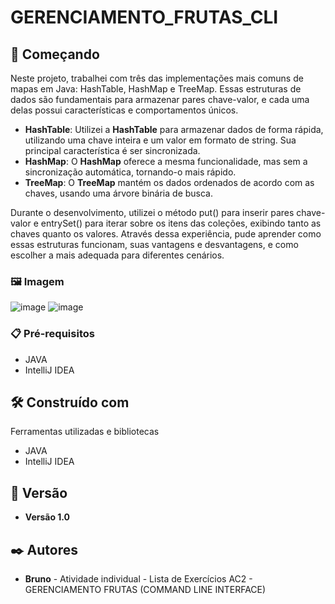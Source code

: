 # GERENCIAMENTO_FRUTAS_CLI

## 🚀 Começando

Neste projeto, trabalhei com três das implementações mais comuns de mapas em Java: HashTable, HashMap e TreeMap. Essas estruturas de dados são fundamentais para armazenar pares chave-valor, e cada uma delas possui características e comportamentos únicos.

- **HashTable**: Utilizei a **HashTable** para armazenar dados de forma rápida, utilizando uma chave inteira e um valor em formato de string. Sua principal característica é ser sincronizada.
- **HashMap**: O **HashMap** oferece a mesma funcionalidade, mas sem a sincronização automática, tornando-o mais rápido.
- **TreeMap**: O **TreeMap** mantém os dados ordenados de acordo com as chaves, usando uma árvore binária de busca.

Durante o desenvolvimento, utilizei o método put() para inserir pares chave-valor e entrySet() para iterar sobre os itens das coleções, exibindo tanto as chaves quanto os valores. 
Através dessa experiência, pude aprender como essas estruturas funcionam, suas vantagens e desvantagens, e como escolher a mais adequada para diferentes cenários.

### 🖼️ Imagem 
![image](https://github.com/user-attachments/assets/aaa24b7b-cabc-4d41-91b4-eb8266f660f0)
![image](https://github.com/user-attachments/assets/ada85fab-a8ae-498f-a4fe-f25679ff9f31)


### 📋 Pré-requisitos
- JAVA
- IntelliJ IDEA 

## 🛠️ Construído com

Ferramentas utilizadas e bibliotecas
- JAVA
- IntelliJ IDEA 

## 📌 Versão

* **Versão 1.0**

## ✒️ Autores

* **Bruno** - Atividade individual - Lista de Exercícios AC2 - GERENCIAMENTO FRUTAS (COMMAND LINE INTERFACE)

